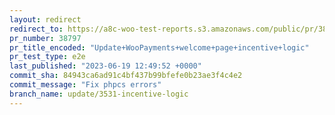 ```yaml
---
layout: redirect
redirect_to: https://a8c-woo-test-reports.s3.amazonaws.com/public/pr/38797/e2e/index.html
pr_number: 38797
pr_title_encoded: "Update+WooPayments+welcome+page+incentive+logic"
pr_test_type: e2e
last_published: "2023-06-19 12:49:52 +0000"
commit_sha: 84943ca6ad91c4bf437b99bfefe0b23ae3f4c4e2
commit_message: "Fix phpcs errors"
branch_name: update/3531-incentive-logic
---
```

